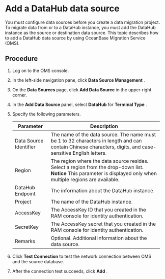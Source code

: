 Add a DataHub data source 
==============================================

You must configure data sources before you create a data migration project. To migrate data from or to a DataHub instance, you must add the DataHub instance as the source or destination data source. This topic describes how to add a DataHub data source by using OceanBase Migration Service (OMS). 

Procedure 
------------------------------

1. Log on to the OMS console.

   

2. In the left-side navigation pane, click **Data Source Management** .

   

3. On the **Data Sources** page, click **Add Data Source** in the upper-right corner.

   

4. In the **Add Data Source** panel, select **DataHub** for **Terminal Type** .

   

5. Specify the following parameters. 

   

   |       Parameter        |                                                                                              Description                                                                                              |
   |------------------------|-------------------------------------------------------------------------------------------------------------------------------------------------------------------------------------------------------|
   | Data Source Identifier | The name of the data source.  The name must be 1 to 32 characters in length and can contain Chinese characters, digits, and case-sensitive English letters.                           |
   | Region                 | The region where the data source resides. Select a region from the drop-down list.  **Notice**  This parameter is displayed only when multiple regions are available. |
   | DataHub Endpoint       | The information about the DataHub instance.                                                                                                                                                           |
   | Project                | The name of the DataHub instance.                                                                                                                                                                     |
   | AccessKey              | The AccessKey ID that you created in the RAM console for identity authentication.                                                                                                                     |
   | SecretKey              | The AccessKey secret that you created in the RAM console for identity authentication.                                                                                                                 |
   | Remarks                | Optional. Additional information about the data source.                                                                                                                                               |

   

6. Click **Test Connection** to test the network connection between OMS and the source database.

   

7. After the connection test succeeds, click **Add** .

   




